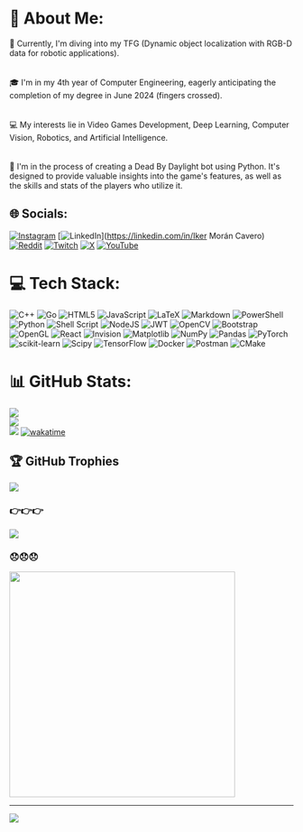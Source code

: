# 💫 About Me:
🔭 Currently, I'm diving into my TFG (Dynamic object localization with RGB-D data for robotic applications).<br><br><br>🎓 I'm in my 4th year of Computer Engineering, eagerly anticipating the completion of my degree in June 2024 (fingers crossed).<br><br><br>💻 My interests lie in Video Games Development, Deep Learning, Computer Vision, Robotics, and Artificial Intelligence.<br><br><br>🤖 I'm in the process of creating a Dead By Daylight bot using Python. It's designed to provide valuable insights into the game's features, as well as the skills and stats of the players who utilize it.


## 🌐 Socials:
[![Instagram](https://img.shields.io/badge/Instagram-%23E4405F.svg?logo=Instagram&logoColor=white)](https://instagram.com/ikerbrb8) [![LinkedIn](https://img.shields.io/badge/LinkedIn-%230077B5.svg?logo=linkedin&logoColor=white)](https://linkedin.com/in/Iker Morán Cavero) [![Reddit](https://img.shields.io/badge/Reddit-%23FF4500.svg?logo=Reddit&logoColor=white)](https://reddit.com/user/iKERka) [![Twitch](https://img.shields.io/badge/Twitch-%239146FF.svg?logo=Twitch&logoColor=white)](https://twitch.tv/ikerbrb8) [![X](https://img.shields.io/badge/X-black.svg?logo=X&logoColor=white)](https://x.com/ikerbrb8) [![YouTube](https://img.shields.io/badge/YouTube-%23FF0000.svg?logo=YouTube&logoColor=white)](https://youtube.com/@NupIsDope) 

# 💻 Tech Stack:
![C++](https://img.shields.io/badge/c++-%2300599C.svg?style=plastic&logo=c%2B%2B&logoColor=white) ![Go](https://img.shields.io/badge/go-%2300ADD8.svg?style=plastic&logo=go&logoColor=white) ![HTML5](https://img.shields.io/badge/html5-%23E34F26.svg?style=plastic&logo=html5&logoColor=white) ![JavaScript](https://img.shields.io/badge/javascript-%23323330.svg?style=plastic&logo=javascript&logoColor=%23F7DF1E) ![LaTeX](https://img.shields.io/badge/latex-%23008080.svg?style=plastic&logo=latex&logoColor=white) ![Markdown](https://img.shields.io/badge/markdown-%23000000.svg?style=plastic&logo=markdown&logoColor=white) ![PowerShell](https://img.shields.io/badge/PowerShell-%235391FE.svg?style=plastic&logo=powershell&logoColor=white) ![Python](https://img.shields.io/badge/python-3670A0?style=plastic&logo=python&logoColor=ffdd54) ![Shell Script](https://img.shields.io/badge/shell_script-%23121011.svg?style=plastic&logo=gnu-bash&logoColor=white) ![NodeJS](https://img.shields.io/badge/node.js-6DA55F?style=plastic&logo=node.js&logoColor=white) ![JWT](https://img.shields.io/badge/JWT-black?style=plastic&logo=JSON%20web%20tokens) ![OpenCV](https://img.shields.io/badge/opencv-%23white.svg?style=plastic&logo=opencv&logoColor=white) ![Bootstrap](https://img.shields.io/badge/bootstrap-%238511FA.svg?style=plastic&logo=bootstrap&logoColor=white) ![OpenGL](https://img.shields.io/badge/OpenGL-%23FFFFFF.svg?style=plastic&logo=opengl) ![React](https://img.shields.io/badge/react-%2320232a.svg?style=plastic&logo=react&logoColor=%2361DAFB) ![Invision](https://img.shields.io/badge/invision-FF3366?style=plastic&logo=invision&logoColor=white) ![Matplotlib](https://img.shields.io/badge/Matplotlib-%23ffffff.svg?style=plastic&logo=Matplotlib&logoColor=black) ![NumPy](https://img.shields.io/badge/numpy-%23013243.svg?style=plastic&logo=numpy&logoColor=white) ![Pandas](https://img.shields.io/badge/pandas-%23150458.svg?style=plastic&logo=pandas&logoColor=white) ![PyTorch](https://img.shields.io/badge/PyTorch-%23EE4C2C.svg?style=plastic&logo=PyTorch&logoColor=white) ![scikit-learn](https://img.shields.io/badge/scikit--learn-%23F7931E.svg?style=plastic&logo=scikit-learn&logoColor=white) ![Scipy](https://img.shields.io/badge/SciPy-%230C55A5.svg?style=plastic&logo=scipy&logoColor=%white) ![TensorFlow](https://img.shields.io/badge/TensorFlow-%23FF6F00.svg?style=plastic&logo=TensorFlow&logoColor=white) ![Docker](https://img.shields.io/badge/docker-%230db7ed.svg?style=plastic&logo=docker&logoColor=white) ![Postman](https://img.shields.io/badge/Postman-FF6C37?style=plastic&logo=postman&logoColor=white) ![CMake](https://img.shields.io/badge/CMake-%23008FBA.svg?style=plastic&logo=cmake&logoColor=white)
# 📊 GitHub Stats:
![](https://github-readme-stats.vercel.app/api?username=IkerKa&theme=blue-green&hide_border=false&include_all_commits=true&count_private=true)<br/>
![](https://github-readme-streak-stats.herokuapp.com/?user=IkerKa&theme=blue-green&hide_border=false)<br/>
![](https://github-readme-stats.vercel.app/api/top-langs/?username=IkerKa&theme=blue-green&hide_border=false&include_all_commits=true&count_private=true&layout=compact)
[![wakatime](https://wakatime.com/badge/user/4dff8aaa-deb9-41c3-aa43-98efe6609e37.svg)](https://wakatime.com/@4dff8aaa-deb9-41c3-aa43-98efe6609e37)

## 🏆 GitHub Trophies
![](https://github-profile-trophy.vercel.app/?username=IkerKa&theme=discord&no-frame=false&no-bg=true&margin-w=4)

### 👉👉👉
![](https://quotes-github-readme.vercel.app/api?type=horizontal&theme=light)

### 😞😞😞
<img src='https://randommeme-five.vercel.app/' style="height: 400px;"/>

---
[![](https://visitcount.itsvg.in/api?id=IkerKa&icon=7&color=1)](https://visitcount.itsvg.in)

<!-- Proudly created with GPRM ( https://gprm.itsvg.in ) -->
